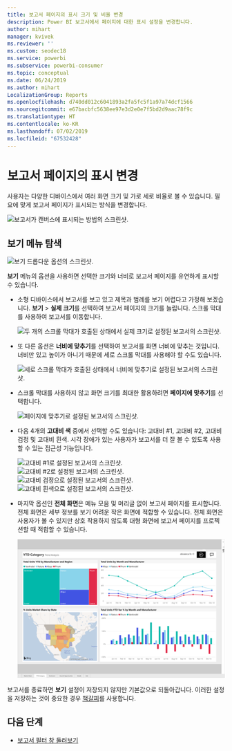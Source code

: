 ```yaml
---
title: 보고서 페이지의 표시 크기 및 비율 변경
description: Power BI 보고서에서 페이지에 대한 표시 설정을 변경합니다.
author: mihart
manager: kvivek
ms.reviewer: ''
ms.custom: seodec18
ms.service: powerbi
ms.subservice: powerbi-consumer
ms.topic: conceptual
ms.date: 06/24/2019
ms.author: mihart
LocalizationGroup: Reports
ms.openlocfilehash: d740dd012c6041893a2fa5fc5f1a97a74dcf1566
ms.sourcegitcommit: e67bacbfc5638ee97e3d2e0e7f5bd2d9aac78f9c
ms.translationtype: HT
ms.contentlocale: ko-KR
ms.lasthandoff: 07/02/2019
ms.locfileid: "67532428"
---
```

# <a name="change-the-display-of-a-report-page"></a>보고서 페이지의 표시 변경

사용자는 다양한 디바이스에서 여러 화면 크기 및 가로 세로 비율로 볼 수 있습니다. 필요에 맞게 보고서 페이지가 표시되는 방식을 변경합니다.

![보고서가 캔버스에 표시되는 방법의 스크린샷.](media/end-user-report-view/power-bi-report.png)

## <a name="explore-the-view-menu"></a>보기 메뉴 탐색

![보기 드롭다운 옵션의 스크린샷.](media/end-user-report-view/power-bi-view-menu.png)


**보기** 메뉴의 옵션을 사용하면 선택한 크기와 너비로 보고서 페이지를 유연하게 표시할 수 있습니다.

- 소형 디바이스에서 보고서를 보고 있고 제목과 범례를 보기 어렵다고 가정해 보겠습니다.  **보기** > **실제 크기**를 선택하여 보고서 페이지의 크기를 늘립니다. 스크롤 막대를 사용하여 보고서를 이동합니다.

    ![두 개의 스크롤 막대가 호출된 상태에서 실제 크기로 설정된 보고서의 스크린샷.](media/end-user-report-view/power-bi-actual-size-new.png)

- 또 다른 옵션은 **너비에 맞추기**를 선택하여 보고서를 화면 너비에 맞추는 것입니다. 너비만 있고 높이가 아니기 때문에 세로 스크롤 막대를 사용해야 할 수도 있습니다.

  ![세로 스크롤 막대가 호출된 상태에서 너비에 맞추기로 설정된 보고서의 스크린샷.](media/end-user-report-view/power-bi-fit-to-width-new.png)

- 스크롤 막대를 사용하지 않고 화면 크기를 최대한 활용하려면 **페이지에 맞추기**를 선택합니다.

   ![페이지에 맞추기로 설정된 보고서의 스크린샷.](media/end-user-report-view/power-bi-fit-to-width.png)

- 다음 4개의 **고대비 색** 중에서 선택할 수도 있습니다: 고대비 #1, 고대비 #2, 고대비 검정 및 고대비 흰색. 시각 장애가 있는 사용자가 보고서를 더 잘 볼 수 있도록 사용할 수 있는 접근성 기능입니다.

    ![고대비 #1로 설정된 보고서의 스크린샷. ](media/end-user-report-view/power-bi-high-contrast-1.png)![고대비 #2로 설정된 보고서의 스크린샷.](media/end-user-report-view/power-bi-high-contrast-2.png)
    ![고대비 검정으로 설정된 보고서의 스크린샷. ](media/end-user-report-view/power-bi-high-contrast-black.png)![고대비 흰색으로 설정된 보고서의 스크린샷.](media/end-user-report-view/power-bi-high-contrast-white.png)

- 마지막 옵션인 **전체 화면**은 메뉴 모음 및 머리글 없이 보고서 페이지를 표시합니다. 전체 화면은 세부 정보를 보기 어려운 작은 화면에 적합할 수 있습니다. 전체 화면은 사용자가 볼 수 있지만 상호 작용하지 않도록 대형 화면에 보고서 페이지를 프로젝션할 때 적합할 수 있습니다.  

    ![보고서에 전체 화면 표시](media/end-user-report-view/power-bi-full-screen.png)

보고서를 종료하면 **보기** 설정이 저장되지 않지만 기본값으로 되돌아갑니다. 이러한 설정을 저장하는 것이 중요한 경우 [책갈피](end-user-bookmarks.md)를 사용합니다.

## <a name="next-steps"></a>다음 단계

* [보고서 필터 창 둘러보기](end-user-report-filter.md)
